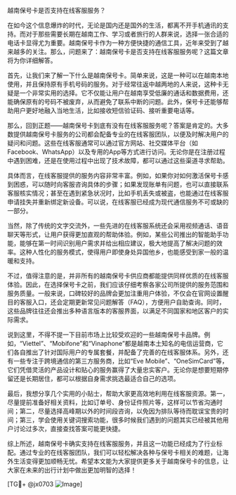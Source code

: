 越南保号卡是否支持在线客服服务？

在如今这个信息爆炸的时代，无论是国内还是国外的生活，都离不开手机通讯的支持。而对于那些需要长期在越南工作、学习或者旅行的人群来说，选择一张合适的电话卡显得尤为重要。越南保号卡作为一种方便快捷的通信工具，近年来受到了越来越多的关注。那么，问题来了：越南保号卡是否支持在线客服服务呢？这篇文章将为你详细解答。

首先，让我们来了解一下什么是越南保号卡。简单来说，这是一种可以在越南本地使用，并且保持原有手机号码的服务。对于经常往返中越两地的人来说，这种卡无疑是一个非常实用的选择。它不仅能让用户在越南享受低廉的通话和数据费用，还能确保原有的号码不被废弃，从而避免了联系中断的问题。此外，保号卡还能够帮助用户更好地融入当地生活，比如接收短信验证码、接听重要电话等。

那么，回到正题——越南保号卡到底有没有在线客服服务呢？答案是肯定的。大多数提供越南保号卡服务的公司都会配备专业的在线客服团队，以便及时解决用户的疑问和问题。这些在线客服通常可以通过官方网站、社交媒体平台（如Facebook、WhatsApp）以及专用的App等方式进行访问。无论你是在注册过程中遇到困难，还是在使用过程中出现了技术故障，都可以通过这些渠道寻求帮助。

具体而言，在线客服提供的服务内容非常丰富。例如，如果你对如何激活保号卡感到困惑，可以随时向客服咨询具体的步骤；如果发现账单有问题，也可以直接联系客服核实情况；甚至在遇到紧急状况时，比如手机丢失或被盗，也能通过在线客服申请挂失并重新绑定新设备。可以说，在线客服已经成为现代通信服务不可或缺的一部分。

当然，除了传统的文字交流外，一些先进的在线客服系统还会采用视频通话、语音聊天等形式，让用户获得更加直观的帮助体验。例如，某些公司推出的智能助手功能，能够在第一时间识别用户需求并给出相应建议，极大地提高了解决问题的效率。这种人性化的服务模式，使得用户即使身处异国他乡，也能感受到家一般的温暖和支持。

不过，值得注意的是，并非所有的越南保号卡供应商都能提供同样优质的在线客服体验。因此，在选择保号卡之前，我们应该仔细考察各家公司所提供的服务范围和服务质量。一般来说，口碑较好的品牌会更加注重用户体验，不仅会在官网设置醒目的客服入口，还会定期更新常见问题解答（FAQ），方便用户自助查询。同时，这些品牌往往还会推出多种语言版本的客服界面，以满足不同国家和地区客户的实际需求。

说到这里，不得不提一下目前市场上比较受欢迎的一些越南保号卡品牌。例如，“Viettel”、“Mobifone”和“Vinaphone”都是越南本土知名的电信运营商，它们各自推出了针对国际用户的专属套餐，并配备了完善的在线客服体系。另外，还有一些专注于跨境通信的第三方服务商，比如“Eve Mobile”、“OneSimCard”等，它们凭借灵活的产品设计和贴心的服务赢得了大量忠实客户。无论你是想要短期停留还是长期居住，都可以根据自身需求挑选最适合自己的选项。

最后，我想分享几个实用的小贴士，帮助大家更高效地利用在线客服资源。第一，尽量提前准备好相关资料，比如订单号、身份证件照片等，这样可以节省沟通时间；第二，尽量选择高峰期以外的时间段咨询，以免因为排队等待而耽误宝贵的时间；第三，学会使用关键词搜索功能，很多时候我们遇到的问题其实已经被其他用户讨论过多次，直接查找答案可能更快捷。

综上所述，越南保号卡确实支持在线客服服务，并且这一功能已经成为了行业标配。通过专业的在线客服团队，我们可以轻松解决各种与保号卡相关的难题，让海外生活变得更加顺畅无忧。希望本文能为大家提供更多关于越南保号卡的信息，让大家在未来的出行计划中做出更加明智的选择！

[TG💪+ @jx0703 ![Image](https://github.com/user-attachments/assets/dbca1d08-cadb-493c-b0ec-ad6f7a83f270)]